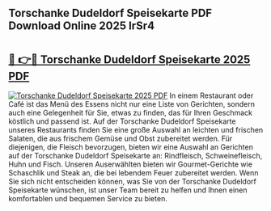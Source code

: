 ## Torschanke Dudeldorf Speisekarte PDF Download Online 2025 IrSr4

# <h2><a href="http://gc7q48.nevu.top/?p=Torschanke+Dudeldorf+Speisekarte">🔗 👉🔴 Torschanke Dudeldorf Speisekarte 2025 PDF</a></h2>

[![Torschanke Dudeldorf Speisekarte 2025 PDF](https://i.imgur.com/dBaPXMq.png)](http://gc7q48.nevu.top/?p=Torschanke+Dudeldorf+Speisekarte)
In einem Restaurant oder Café ist das Menü des Essens nicht nur eine Liste von Gerichten, sondern auch eine Gelegenheit für Sie, etwas zu finden, das für Ihren Geschmack köstlich und passend ist. Auf der Torschanke Dudeldorf Speisekarte unseres Restaurants finden Sie eine große Auswahl an leichten und frischen Salaten, die aus frischem Gemüse und Obst zubereitet werden. Für diejenigen, die Fleisch bevorzugen, bieten wir eine Auswahl an Gerichten auf der Torschanke Dudeldorf Speisekarte an: Rindfleisch, Schweinefleisch, Huhn und Fisch. Unseren Auserwählten bieten wir Gourmet-Gerichte wie Schaschlik und Steak an, die bei lebendem Feuer zubereitet werden. Wenn Sie sich nicht entscheiden können, was Sie von der Torschanke Dudeldorf Speisekarte wünschen, ist unser Team bereit zu helfen und Ihnen einen komfortablen und bequemen Service zu bieten.
